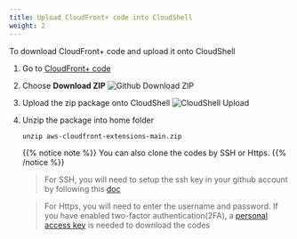 ```yaml
---
title: Upload CloudFront+ code into CloudShell 
weight: 2
---
```


To download CloudFront+ code and upload it onto CloudShell
1. Go to [CloudFront+ code](https://github.com/awslabs/aws-cloudfront-extensions)
2. Choose **Download ZIP**
   ![Github Download ZIP](/gh-download.png)
3. Upload the zip package onto CloudShell
   ![CloudShell Upload](/cs-upload.png)
4. Unzip the package into home folder
                   
       unzip aws-cloudfront-extensions-main.zip
   {{% notice note %}}
   You can also clone the codes by SSH or Https.
   {{% /notice %}} 
   > For SSH, you will need to setup the ssh key in your github account by following this [doc](https://docs.github.com/en/free-pro-team@latest/github/authenticating-to-github/generating-a-new-ssh-key-and-adding-it-to-the-ssh-agent)
   
   > For Https, you will need to enter the username and password. If you have enabled two-factor authentication(2FA), a [personal access key](https://docs.github.com/en/free-pro-team@latest/github/authenticating-to-github/creating-a-personal-access-token) is needed to download the codes
   

